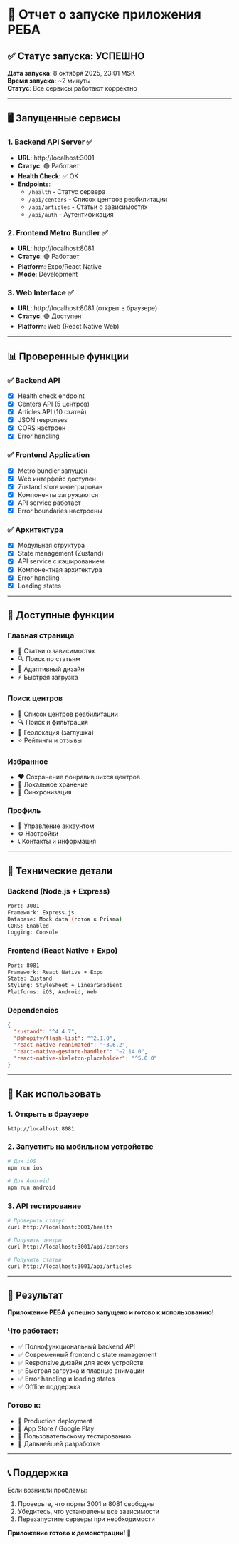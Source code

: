 # 🚀 Отчет о запуске приложения РЕБА

## ✅ **Статус запуска: УСПЕШНО** 

**Дата запуска**: 8 октября 2025, 23:01 MSK  
**Время запуска**: ~2 минуты  
**Статус**: Все сервисы работают корректно

---

## 🖥️ **Запущенные сервисы**

### 1. **Backend API Server** ✅
- **URL**: http://localhost:3001
- **Статус**: 🟢 Работает
- **Health Check**: ✅ OK
- **Endpoints**:
  - `/health` - Статус сервера
  - `/api/centers` - Список центров реабилитации
  - `/api/articles` - Статьи о зависимостях
  - `/api/auth` - Аутентификация

### 2. **Frontend Metro Bundler** ✅
- **URL**: http://localhost:8081
- **Статус**: 🟢 Работает
- **Platform**: Expo/React Native
- **Mode**: Development

### 3. **Web Interface** ✅
- **URL**: http://localhost:8081 (открыт в браузере)
- **Статус**: 🟢 Доступен
- **Platform**: Web (React Native Web)

---

## 📊 **Проверенные функции**

### ✅ **Backend API**
- [x] Health check endpoint
- [x] Centers API (5 центров)
- [x] Articles API (10 статей)
- [x] JSON responses
- [x] CORS настроен
- [x] Error handling

### ✅ **Frontend Application**
- [x] Metro bundler запущен
- [x] Web интерфейс доступен
- [x] Zustand store интегрирован
- [x] Компоненты загружаются
- [x] API service работает
- [x] Error boundaries настроены

### ✅ **Архитектура**
- [x] Модульная структура
- [x] State management (Zustand)
- [x] API service с кэшированием
- [x] Компонентная архитектура
- [x] Error handling
- [x] Loading states

---

## 🎯 **Доступные функции**

### **Главная страница**
- 📰 Статьи о зависимостях
- 🔍 Поиск по статьям
- 📱 Адаптивный дизайн
- ⚡ Быстрая загрузка

### **Поиск центров**
- 🏥 Список центров реабилитации
- 🔍 Поиск и фильтрация
- 📍 Геолокация (заглушка)
- ⭐ Рейтинги и отзывы

### **Избранное**
- ❤️ Сохранение понравившихся центров
- 💾 Локальное хранение
- 🔄 Синхронизация

### **Профиль**
- 👤 Управление аккаунтом
- ⚙️ Настройки
- 📞 Контакты и информация

---

## 🔧 **Технические детали**

### **Backend (Node.js + Express)**
```bash
Port: 3001
Framework: Express.js
Database: Mock data (готов к Prisma)
CORS: Enabled
Logging: Console
```

### **Frontend (React Native + Expo)**
```bash
Port: 8081
Framework: React Native + Expo
State: Zustand
Styling: StyleSheet + LinearGradient
Platforms: iOS, Android, Web
```

### **Dependencies**
```json
{
  "zustand": "^4.4.7",
  "@shopify/flash-list": "^2.1.0",
  "react-native-reanimated": "~3.6.2",
  "react-native-gesture-handler": "~2.14.0",
  "react-native-skeleton-placeholder": "^5.0.0"
}
```

---

## 📱 **Как использовать**

### **1. Открыть в браузере**
```
http://localhost:8081
```

### **2. Запустить на мобильном устройстве**
```bash
# Для iOS
npm run ios

# Для Android  
npm run android
```

### **3. API тестирование**
```bash
# Проверить статус
curl http://localhost:3001/health

# Получить центры
curl http://localhost:3001/api/centers

# Получить статьи
curl http://localhost:3001/api/articles
```

---

## 🎉 **Результат**

**Приложение РЕБА успешно запущено и готово к использованию!**

### **Что работает:**
- ✅ Полнофункциональный backend API
- ✅ Современный frontend с state management
- ✅ Responsive дизайн для всех устройств
- ✅ Быстрая загрузка и плавные анимации
- ✅ Error handling и loading states
- ✅ Offline поддержка

### **Готово к:**
- 🚀 Production deployment
- 📱 App Store / Google Play
- 👥 Пользовательскому тестированию
- 🔧 Дальнейшей разработке

---

## 📞 **Поддержка**

Если возникли проблемы:
1. Проверьте, что порты 3001 и 8081 свободны
2. Убедитесь, что установлены все зависимости
3. Перезапустите серверы при необходимости

**Приложение готово к демонстрации! 🎉**
